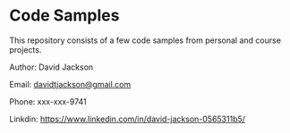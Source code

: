 # Code Samples

This repository consists of a few code samples from personal and course projects.

Author: David Jackson

Email: davidtjackson@gmail.com

Phone: xxx-xxx-9741

Linkdin: https://www.linkedin.com/in/david-jackson-0565311b5/

